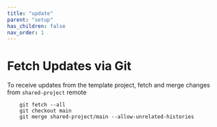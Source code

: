 ```yaml
---
title: "update"
parent: "setup"
has_children: false
nav_order: 1
---
```


# Fetch Updates via Git

To receive updates from the template project, fetch and merge changes from `shared-project` remote 

```
    git fetch --all
    git checkout main
    git merge shared-project/main --allow-unrelated-histories
```
